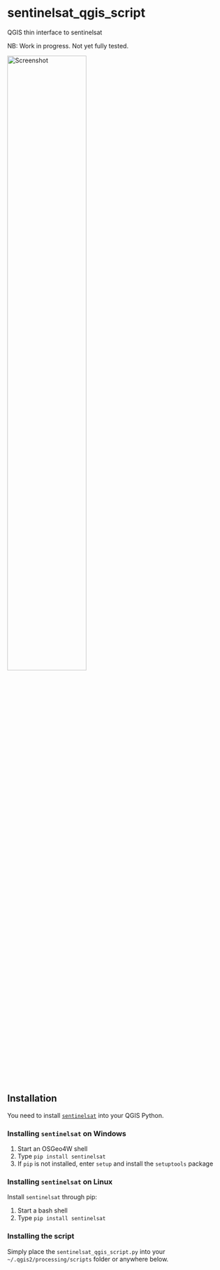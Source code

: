 # sentinelsat_qgis_script
QGIS thin interface to sentinelsat

NB: Work in progress. Not yet fully tested.

<img src="screenshot.png" alt="Screenshot" width="60%"/>

## Installation

You need to install [`sentinelsat`](https://github.com/sentinelsat/sentinelsat) into your
QGIS Python.

### Installing `sentinelsat` on Windows

1. Start an OSGeo4W shell
1. Type `pip install sentinelsat`
1. If `pip` is not installed, enter `setup` and install the `setuptools` package


### Installing `sentinelsat` on Linux

Install ``sentinelsat`` through pip:

1. Start a bash shell
1. Type ``pip install sentinelsat``


### Installing the script

Simply place the `sentinelsat_qgis_script.py` into your `~/.qgis2/processing/scripts` 
folder or anywhere below.

